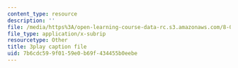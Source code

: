 ```yaml
---
content_type: resource
description: ''
file: /media/https%3A/open-learning-course-data-rc.s3.amazonaws.com/8-06-quantum-physics-iii-spring-2018/7b6cdc599f0159e0b69f434455b0eebe_4BM58741VOg.vtt
file_type: application/x-subrip
resourcetype: Other
title: 3play caption file
uid: 7b6cdc59-9f01-59e0-b69f-434455b0eebe
---
```

